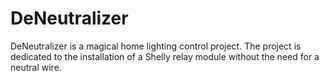 # DeNeutralizer
DeNeutralizer is a magical home lighting control project. The project is dedicated to the installation of a Shelly relay module without the need for a neutral wire.
